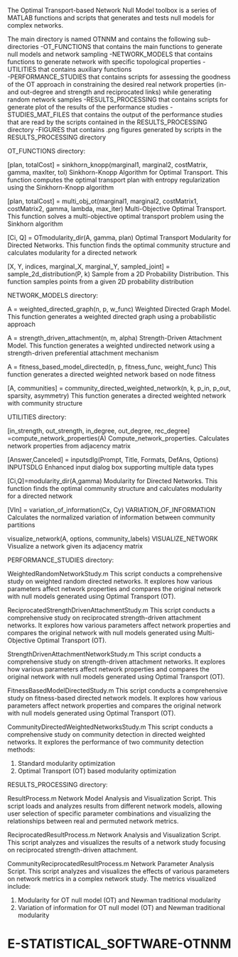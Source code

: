 The Optimal Transport-based Network Null Model toolbox
is a series of MATLAB functions and scripts that generates and tests 
null models for complex networks.

The main directory is named OTNNM and contains the following sub-directories
-OT_FUNCTIONS that contains the main functions to generate null models and network sampling
-NETWORK_MODELS that contains functions to generate network with specific topological properties
-UTILITIES that contains auxiliary functions  
-PERFORMANCE_STUDIES that contains scripts for assessing the goodness of the OT approach in constraining the desired real network properties (in- and out-degree and strength and reciprocated links) while generating random network samples
-RESULTS_PROCESSING that contains scripts for generate plot of the results of the performance studies
-STUDIES_MAT_FILES that contains the output of the performance studies that are read by the scripts contained in the RESULTS_PROCESSING directory
-FIGURES that contains .png figures generated by scripts in the RESULTS_PROCESSING directory

OT_FUNCTIONS directory: 
 
[plan, totalCost] = sinkhorn_knopp(marginal1, marginal2, costMatrix, gamma, maxIter, tol)
Sinkhorn-Knopp Algorithm for Optimal Transport. This function computes the optimal transport plan with entropy regularization using the Sinkhorn-Knopp algorithm 

[plan, totalCost] = multi_obj_ot(marginal1, marginal2, costMatrix1, costMatrix2, gamma, lambda, max_iter)
Multi-Objective Optimal Transport. This function solves a multi-objective optimal transport problem using the Sinkhorn algorithm

[Ci, Q] = OTmodularity_dir(A, gamma, plan)
Optimal Transport Modularity for Directed Networks. This function finds the optimal community structure and calculates modularity for a directed network

[X, Y, indices, marginal_X, marginal_Y, sampled_joint] = sample_2d_distribution(P, k)
Sample from a 2D Probability Distribution. This function samples points from a given 2D probability distribution
  

NETWORK_MODELS directory:

A = weighted_directed_graph(n, p, w_func)
Weighted Directed Graph Model. This function generates a weighted directed graph using a probabilistic approach

A = strength_driven_attachment(n, m, alpha)
Strength-Driven Attachment Model. This function generates a weighted undirected network using a strength-driven preferential attachment mechanism

A = fitness_based_model_directed(n, p, fitness_func, weight_func)
This function generates a directed weighted network based on node fitness

[A, communities] = community_directed_weighted_network(n, k, p_in, p_out, sparsity, asymmetry)
This function generates a directed weighted network with community structure
  

UTILITIES directory:

[in_strength, out_strength, in_degree, out_degree, rec_degree] =compute_network_properties(A)
Compute_network_properties. Calculates network properties from adjacency matrix

[Answer,Canceled] = inputsdlg(Prompt, Title, Formats, DefAns, Options)
INPUTSDLG Enhanced input dialog box supporting multiple data types

[Ci,Q]=modularity_dir(A,gamma)
Modularity for Directed Networks. This function finds the optimal community structure and calculates modularity for a directed network

[VIn] = variation_of_information(Cx, Cy)
VARIATION_OF_INFORMATION Calculates the normalized variation of information between community partitions

visualize_network(A, options, community_labels)
VISUALIZE_NETWORK Visualize a network given its adjacency matrix
    

PERFORMANCE_STUDIES directory:

WeightedRandomNetworkStudy.m
This script conducts a comprehensive study on weighted random directed networks.
It explores how various parameters affect network properties and compares the original network with null models generated using Optimal Transport (OT).

ReciprocatedStrengthDrivenAttachmentStudy.m
This script conducts a comprehensive study on reciprocated strength-driven attachment networks. It explores how various parameters affect network properties and compares the original network with null models generated using Multi-Objective Optimal Transport (OT).

StrengthDrivenAttachmentNetworkStudy.m
This script conducts a comprehensive study on strength-driven attachment networks.
It explores how various parameters affect network properties and compares the original network with null models generated using Optimal Transport (OT).
  
FitnessBasedModelDirectedStudy.m
This script conducts a comprehensive study on fitness-based directed network models.
It explores how various parameters affect network properties and compares the original network with null models generated using Optimal Transport (OT).
  
CommunityDirectedWeightedNetworksStudy.m
This script conducts a comprehensive study on community detection in directed weighted networks. It explores the performance of two community detection methods:
1) Standard modularity optimization
2) Optimal Transport (OT) based modularity optimization


RESULTS_PROCESSING directory:

ResultProcess.m
Network Model Analysis and Visualization Script. This script loads and analyzes results from different network models, allowing user selection of specific parameter combinations and visualizing the relationships between real and permuted network metrics.

ReciprocatedResultProcess.m
Network Analysis and Visualization Script. This script analyzes and visualizes the results of a network study focusing on reciprocated strength-driven attachment.

CommunityReciprocatedResultProcess.m
Network Parameter Analysis Script. This script analyzes and visualizes the effects of various parameters on network metrics in a complex network study. The metrics visualized include: 
1) Modularity for OT null model (OT) and Newman traditional modularity
2) Variation of information for OT null model (OT) and Newman traditional modularity   
# E-STATISTICAL_SOFTWARE-OTNNM

